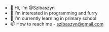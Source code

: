 - 👋 Hi, I’m @Szibaszyn
- 👀 I’m interested in programming and furry
- 🌱 I’m currently learning in primary school
- 📫 How to reach me - szibaszyn@gmail.com

<!---
Szibaszyn/Szibaszyn is a ✨ special ✨ repository because its `README.md` (this file) appears on your GitHub profile.
You can click the Preview link to take a look at your changes.
--->
